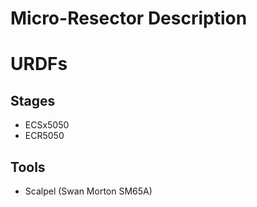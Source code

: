 # Micro-Resector Description

# URDFs
## Stages
  * ECSx5050
  * ECR5050

## Tools
  * Scalpel (Swan Morton SM65A)
  
